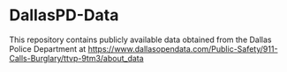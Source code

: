# DallasPD-Data
This repository contains publicly available data obtained from the Dallas Police Department at https://www.dallasopendata.com/Public-Safety/911-Calls-Burglary/ttvp-9tm3/about_data